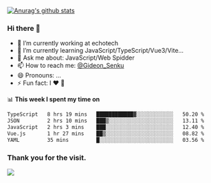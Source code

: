 [![Anurag's github stats](https://github-readme-stats.vercel.app/api?username=gideonsenku)](https://github.com/anuraghazra/github-readme-stats)
### Hi there 👋
- 🔭 I’m currently working at echotech
- 🌱 I’m currently learning JavaScript/TypeScript/Vue3/Vite...
- 💬 Ask me about: JavaScript/Web Spidder 
- 📫 How to reach me: [@Gideon_Senku](https://t.me/Gideon_Senku)
- 😄 Pronouns: ...
- ⚡ Fun fact: I ❤️ 🎵

📊 **This week I spent my time on**
<!--START_SECTION:waka-->

```txt
TypeScript   8 hrs 19 mins   ████████████▓░░░░░░░░░░░░   50.20 %
JSON         2 hrs 10 mins   ███▒░░░░░░░░░░░░░░░░░░░░░   13.11 %
JavaScript   2 hrs 3 mins    ███░░░░░░░░░░░░░░░░░░░░░░   12.40 %
Vue.js       1 hr 27 mins    ██▒░░░░░░░░░░░░░░░░░░░░░░   08.82 %
YAML         35 mins         █░░░░░░░░░░░░░░░░░░░░░░░░   03.56 %
```

<!--END_SECTION:waka-->


### Thank you for the visit.
![](http://profile-counter.glitch.me/gideonsenku/count.svg)
<!--
**GideonSenku/GideonSenku** is a ✨ _special_ ✨ repository because its `README.md` (this file) appears on your GitHub profile.

Here are some ideas to get you started:

- 🔭 I’m currently working on ...
- 🌱 I’m currently learning ...
- 👯 I’m looking to collaborate on ...
- 🤔 I’m looking for help with ...
- 💬 Ask me about ...
- 📫 How to reach me: ...
- 😄 Pronouns: ...
- ⚡ Fun fact: ...
-->
